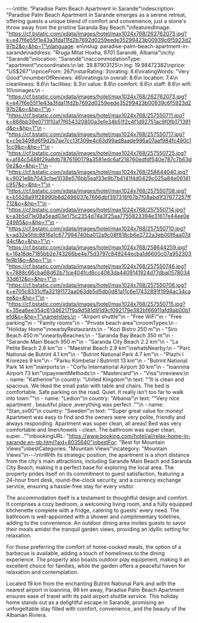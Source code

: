 ---\ntitle: "Paradise Palm Beach Apartment in Sarande"\ndescription: "Paradise Palm Beach Apartment in Sarande emerges as a serene retreat, offering guests a unique blend of comfort and convenience, just a stone's throw away from the pristine Saranda Bay Beach."\nfeaturedImage: "https://cf.bstatic.com/xdata/images/hotel/max1024x768/262762073.jpg?k=e47f6e55f1e43a3fda11fd2b7692d0259eede35299423b00939c6f5923d297b2&o=&hp=1"\nlanguage: en\nslug: paradise-palm-beach-apartment-in-sarande\naddress: "Rruga Mitat Hoxha, 9701 Sarandë, Albania"\ncity: "Sarandë"\nlocation: "Sarandë"\naccommodationType: "apartment"\ncoordinates:\n  lat: 39.87903125\n  lng: 19.98472382\nprice: "US$267"\npriceFrom: 267\nstarRating: 3\nrating: 8.6\nratingWords: "Very Good"\nnumberOfReviews: 46\nratings:\n  overall: 8.6\n  location: 7.4\n  cleanliness: 8.6\n  facilities: 8.3\n  value: 8.8\n  comfort: 8.6\n  staff: 8.6\n  wifi: 10\nimages:\n  - "https://cf.bstatic.com/xdata/images/hotel/max1024x768/262762073.jpg?k=e47f6e55f1e43a3fda11fd2b7692d0259eede35299423b00939c6f5923d297b2&o=&hp=1"\n  - "https://cf.bstatic.com/xdata/images/hotel/max1024x768/257550711.jpg?k=888bb39e0711f10af7f654320800a3efe34b51f2c4f1d92751ac9f0fb171391d&o=&hp=1"\n  - "https://cf.bstatic.com/xdata/images/hotel/max1024x768/257550717.jpg?k=c5e3498d6f9d2b7ae7cc13f309e4c63d99ad8aade986a07aaf984fc490c11cc9&o=&hp=1"\n  - "https://cf.bstatic.com/xdata/images/hotel/max1024x768/257550725.jpg?k=af84c5488f29a8db7876190179a3581edc6af218760edfdf540e787c7b63d0e2&o=&hp=1"\n  - "https://cf.bstatic.com/xdata/images/hotel/max1024x768/258644040.jpg?k=9021e8b7043cfae1038e576bb5eaf33e9b7b4141f4d0429c025a84e06141c957&o=&hp=1"\n  - "https://cf.bstatic.com/xdata/images/hotel/max1024x768/257550708.jpg?k=b5528a91f28990b8d2496037e7666dbf397316f67b7f08abd1f37677257ff712&o=&hp=1"\n  - "https://cf.bstatic.com/xdata/images/hotel/max1024x768/257550714.jpg?k=a3b5d71e08a5ead03e175c2354d74a3f25aa7755823394e31617e44ee0e24985&o=&hp=1"\n  - "https://cf.bstatic.com/xdata/images/hotel/max1024x768/257550710.jpg?k=ad32e5fdc8816a1c677994740ba012a9c08f818cb6e2722a3eb00f6aa07d44cf&o=&hp=1"\n  - "https://cf.bstatic.com/xdata/images/hotel/max1024x768/258644259.jpg?k=16a18de7185bb2e743266be4e75d3797c849244ecba1d6600c07a952303fe9b1&o=&hp=1"\n  - "https://cf.bstatic.com/xdata/images/hotel/max1024x768/257550746.jpg?k=7888c66cba68d62b71ce404fcd8cc4063da4409141924d77dba057803433d612&o=&hp=1"\n  - "https://cf.bstatic.com/xdata/images/hotel/max1024x768/257550706.jpg?k=e705c8331cffa32191173aa063db5d5db0d81a11c6e17432891f1994ac34caee&o=&hp=1"\n  - "https://cf.bstatic.com/xdata/images/hotel/max1024x768/257550715.jpg?k=35ea6ee354c61346217f9a9d581d91d9cf092179e382bf66911afd9ab00b1efd&o=&hp=1"\namenities:\n  - "Airport shuttle"\n  - "Free WiFi"\n  - "Free parking"\n  - "Family rooms"\n  - "Private beach area"\nroomTypes:\n  - "Holiday Home"\nnearbyRestaurants:\n  - "Kozi Bistro 250 m"\n  - "Siro Beach 450 m"\nnearbyBeaches:\n  - "Saranda Bay Beach 350 m"\n  - "Sarande Main Beach 950 m"\n  - "Saranda City Beach 2.2 km"\n  - "La Petite Beach 2.8 km"\n  - "Maestral Beach 2.9 km"\nwhatsNearby:\n  - "Parc National de Butrint 4.1 km"\n  - "Butrint National Park 4.7 km"\n  - "Plazhi I Krorezes 9 km"\n  - "Parku Kombetar I Butrintit 13 km"\n  - "Butrint National Park 14 km"\nairports:\n  - "Corfu International Airport 30 km"\n  - "Ioannina Airport 73 km"\npaymentMethods:\n  - "Mastercard"\n  - "Visa"\nreviews:\n  - name: "Katherine"\n    country: "United Kingdom"\n    text: "“It is clean and spacious. We liked the small patio with table and chairs. The bed is comfortable. Safe parking on the road. Quiet. It really isn’t too far to walk into town.”"\n  - name: "Ledion"\n    country: "Albania"\n    text: "“Very nice apartment , beautiful place ,everything was perfect .”"\n  - name: "Stan_sv00"\n    country: "Sweden"\n    text: "“Super great value for money! Apartment was easy to find and the owners were very polite, friendly and always responding. Apartment was super clean, all areas! Bed was very comfortable and linen/towels - clean. The bathroom was super clean, super...”"\nbookingURL: "https://www.booking.com/hotel/al/relax-home-in-sarande.en-gb.html?aid=8035640"\nbestFor: "Best for Mountain Views"\nbestCategories: "Mountain Views"\ncategory: "Mountain Views"\n---\n\nWith its strategic position, the apartment is a short distance from the city's main attractions, including Sarande Main Beach and Saranda City Beach, making it a perfect base for exploring the local area. The property prides itself on its commitment to guest satisfaction, featuring a 24-hour front desk, round-the-clock security, and a currency exchange service, ensuring a hassle-free stay for every visitor.

The accommodation itself is a testament to thoughtful design and comfort. It comprises a cozy bedroom, a welcoming living room, and a fully equipped kitchenette complete with a fridge, catering to guests' every need. The bathroom is well-appointed with a shower and complimentary toiletries, adding to the convenience. An outdoor dining area invites guests to savor their meals amidst the tranquil garden views, providing an idyllic setting for relaxation.

For those preferring the comfort of home-cooked meals, the option of a barbecue is available, adding a touch of homeliness to the dining experience. The property also boasts outdoor play equipment, making it an excellent choice for families, while the garden offers a peaceful haven for relaxation and contemplation.

Located 19 km from the enchanting Butrint National Park and with the nearest airport in Ioannina, 99 km away, Paradise Palm Beach Apartment ensures ease of travel with its paid airport shuttle service. This holiday home stands out as a delightful escape in Sarandë, promising an unforgettable stay filled with comfort, convenience, and the beauty of the Albanian Riviera.